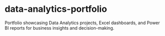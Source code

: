 # data-analytics-portfolio
Portfolio showcasing Data Analytics projects, Excel dashboards, and Power BI reports for business insights and decision-making.
